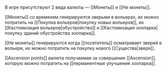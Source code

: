 В игре присутствуют 2 вида валюты — [[Монеты]] и [[Не монеты]].

[[Монеты]] со временем генерируются зверьми в вольерах, их можно потратить на [[Покупка вольеров|покупку новых вольеров]], их [[Кастомизация вольеров|обустройство]] и [[Кастомизация зоопарка|покупку зданий обустройства зоопарка]].

[[Не монеты]] генерируются когда [[посетитель]] осматривает зверей в вольере, их можно потратить на покупку нового [[Существа|зверя]].

[[Ascension points]] валюта получаемая за совершение [[Ascension]], которую можно потратить на [[перманентные улучшения зоопарка]].